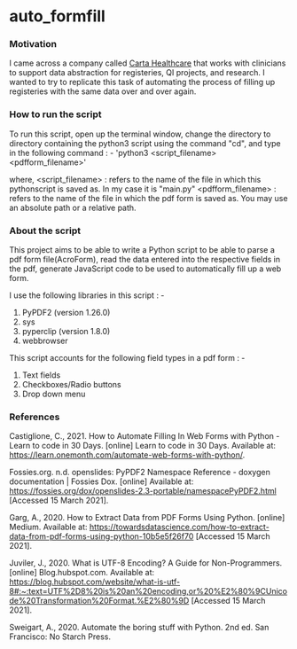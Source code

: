 # auto_formfill

### Motivation
I came across a company called [Carta Healthcare](www.carta.healthcare) that works with clinicians to support data abstraction for registeries, QI projects, and research. I wanted to try to replicate this task of automating the process of filling up registeries with the same data over and over again.

### How to run the script
To run this script, open up the terminal window, change the directory to directory containing the python3 script using the command "cd", and type in the following command : -
'python3 <script_filename> <pdfform_filename>'

where, 
  <script_filename> : refers to the name of the file in which this pythonscript is saved as. In my case it is "main.py"
  <pdfform_filename> : refers to the name of the file in which the pdf form is saved as. You may use an absolute path or a relative path.
  
### About the script

This project aims to be able to write a Python script to be able to parse a pdf form file(AcroForm), read the data entered into the respective fields in the pdf, generate JavaScript code to be used to automatically fill up a web form.

I use the following libraries in this script : -
1. PyPDF2 (version 1.26.0)
2. sys
3. pyperclip (version 1.8.0)
4. webbrowser

This script accounts for the following field types in a pdf form : -
  1. Text fields
  2. Checkboxes/Radio buttons
  3. Drop down menu
  
### References

Castiglione, C., 2021. How to Automate Filling In Web Forms with Python - Learn to code in 30 Days. [online] Learn to code in 30 Days. Available at: <https://learn.onemonth.com/automate-web-forms-with-python/>.

Fossies.org. n.d. openslides: PyPDF2 Namespace Reference - doxygen documentation | Fossies Dox. [online] Available at: <https://fossies.org/dox/openslides-2.3-portable/namespacePyPDF2.html> [Accessed 15 March 2021].

Garg, A., 2020. How to Extract Data from PDF Forms Using Python. [online] Medium. Available at: <https://towardsdatascience.com/how-to-extract-data-from-pdf-forms-using-python-10b5e5f26f70> [Accessed 15 March 2021].

Juviler, J., 2020. What is UTF-8 Encoding? A Guide for Non-Programmers. [online] Blog.hubspot.com. Available at: <https://blog.hubspot.com/website/what-is-utf-8#:~:text=UTF%2D8%20is%20an%20encoding,or%20%E2%80%9CUnicode%20Transformation%20Format.%E2%80%9D> [Accessed 15 March 2021].

Sweigart, A., 2020. Automate the boring stuff with Python. 2nd ed. San Francisco: No Starch Press.
